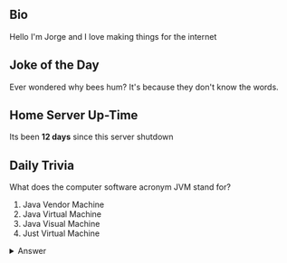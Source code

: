 ## Bio

Hello I'm Jorge and I love making things for the internet

## Joke of the Day

Ever wondered why bees hum? It's because they don't know the words.

## Home Server Up-Time

Its been **12 days** since this server shutdown


## Daily Trivia

What does the computer software acronym JVM stand for?
 1. Java Vendor Machine
 2. Java Virtual Machine
 3. Java Visual Machine
 4. Just Virtual Machine

<details>
  <summary>Answer</summary>
  Java Virtual Machine
</details>
